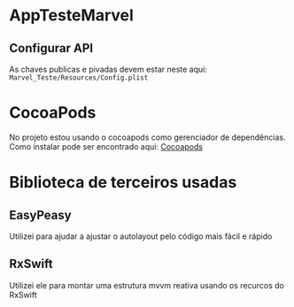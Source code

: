 # AppTesteMarvel

## Configurar API

As chaves publicas e pivadas devem estar neste aqui:
    `` Marvel_Teste/Resources/Config.plist ``

# CocoaPods

No projeto estou usando o cocoapods como gerenciador de dependências.
Como instalar pode ser encontrado aqui: [Cocoapods](https://cocoapods.org)

# Biblioteca de terceiros usadas

## EasyPeasy
Utilizei para ajudar a ajustar o autolayout pelo código mais fácil e rápido

## RxSwift
Utilizei ele para montar uma estrutura mvvm reativa usando os recurcos do RxSwift